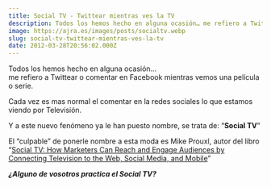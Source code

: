```yaml
---
title: Social TV - Twittear mientras ves la TV
description: Todos los hemos hecho en alguna ocasión… me refiero a Twittear o comentar en Facebook mientras vemos una película o serie. Cada vez es mas…
image: https://ajra.es/images/posts/socialtv.webp
slug: social-tv-twittear-mientras-ves-la-tv
date: 2012-03-28T20:56:02.000Z
---
```



Todos los hemos hecho en alguna ocasión…  
me refiero a Twittear o comentar en Facebook mientras vemos una película o serie.

Cada vez es mas normal el comentar en la redes sociales lo que estamos viendo por Televisión.

Y a este nuevo fenómeno ya le han puesto nombre, se trata de: “**Social TV**”

El “culpable” de ponerle nombre a esta moda es Mike Prouxl, autor del libro “[Social TV: How Marketers Can Reach and Engage Audiences by Connecting Television to the Web, Social Media, and Mobile](https://www.amazon.com/-/es/Mike-Proulx/dp/1118167465/ref=sr_1_1?__mk_es_US=ÅMÅŽÕÑ&dchild=1&keywords=Social+TV%3A+How+Marketers+Can+Reach+and+Engage+Audiences+by+Connecting+Television+to+the+Web%2C+Social+Media%2C+and+Mobile&qid=1610999942&sr=8-1)”

***¿Alguno de vosotros practica el Social TV?***
